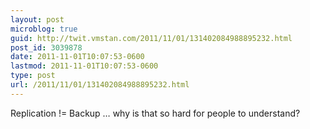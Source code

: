 ```yaml
---
layout: post
microblog: true
guid: http://twit.vmstan.com/2011/11/01/131402084988895232.html
post_id: 3039878
date: 2011-11-01T10:07:53-0600
lastmod: 2011-11-01T10:07:53-0600
type: post
url: /2011/11/01/131402084988895232.html
---
```

Replication != Backup … why is that so hard for people to understand?
